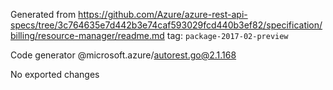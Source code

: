 Generated from https://github.com/Azure/azure-rest-api-specs/tree/3c764635e7d442b3e74caf593029fcd440b3ef82/specification/billing/resource-manager/readme.md tag: `package-2017-02-preview`

Code generator @microsoft.azure/autorest.go@2.1.168

No exported changes